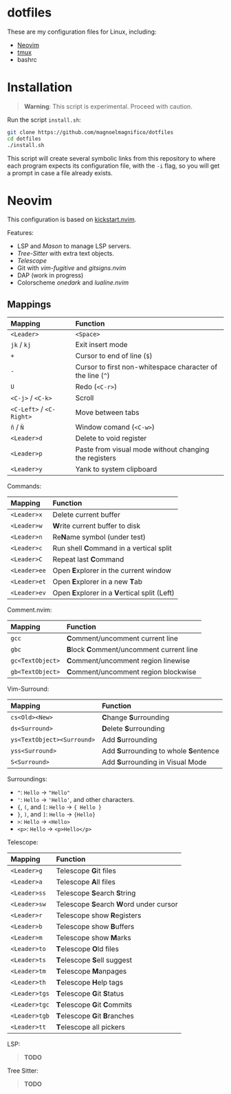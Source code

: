 # dotfiles

These are my configuration files for Linux, including:

- [Neovim](https://github.com/neovim/neovim)
- [tmux](https://github.com/tmux/tmux)
- bashrc


# Installation

> **Warning**: This script is experimental. Proceed with caution.

Run the script `install.sh`:

```bash
git clone https://github.com/magnoelmagnifico/dotfiles
cd dotfiles
./install.sh
```

This script will create several symbolic links from this repository to where
each program expects its configuration file, with the `-i` flag, so you will
get a prompt in case a file already exists.


# Neovim

This configuration is based on [kickstart.nvim].

Features:

- LSP and _Mason_ to manage LSP servers.
- _Tree-Sitter_ with extra text objects.
- _Telescope_
- Git with _vim-fugitive_ and _gitsigns.nvim_
- DAP (work in progress)
- Colorscheme _onedark_ and _lualine.nvim_

[kickstart.nvim]: https://github.com/nvim-lua/kickstart.nvim

## Mappings

| Mapping                  | Function                                                      |
|:-------------------------|:--------------------------------------------------------------|
| `<Leader>`               | `<Space>`                                                     |
| `jk` / `kj`              | Exit insert mode                                              |
| `+`                      | Cursor to end of line (`$`)                                   |
| `-`                      | Cursor to first non-whitespace character of the line (`^`)    |
| `U`                      | Redo (`<C-r>`)                                                |
| `<C-j>` / `<C-k>`        | Scroll                                                        |
| `<C-Left>` / `<C-Right>` | Move between tabs                                             |
| `ñ` / `Ñ`                | Window comand (`<C-w>`)                                       |
| `<Leader>d`              | Delete to void register                                       |
| `<Leader>p`              | Paste from visual mode without changing the registers         |
| `<Leader>y`              | Yank to system clipboard                                      |


Commands:

| Mapping       | Function                                           |
|:--------------|:---------------------------------------------------|
| `<Leader>x`   | Delete current buffer                              |
| `<Leader>w`   | **W**rite current buffer to disk                   |
| `<Leader>n`   | Re**N**ame symbol (under test)                     |
| `<Leader>c`   | Run shell **C**ommand in a vertical split          |
| `<Leader>C`   | Repeat last **C**ommand                            |
| `<Leader>ee`  | Open **E**xplorer in the current window            |
| `<Leader>et`  | Open **E**xplorer in a new **T**ab                 |
| `<Leader>ev`  | Open **E**xplorer in a **V**ertical split (Left)   |

Comment.nvim:

| Mapping          | Function                                     |
|:-----------------|:---------------------------------------------|
| `gcc`            | **C**omment/uncomment current line           |
| `gbc`            | **B**lock **C**omment/uncomment current line |
| `gc<TextObject>` | **C**omment/uncomment region linewise        |
| `gb<TextObject>` | **C**omment/uncomment region blockwise       |

Vim-Surround:

| Mapping          | Function                                   |
|:-----------------|:-------------------------------------------|
| `cs<Old><New>`   | **C**hange **S**urrounding                 |
| `ds<Surround>`   | **D**elete **S**urrounding                 |
| `ys<TextObject><Surround>`| Add **S**urrounding               |
| `yss<Surround>`  | Add **S**urrounding to whole **S**entence  |
| `S<Surround>`    | Add **S**urrounding in Visual Mode         |

Surroundings:

- `"`: `Hello` -> `"Hello"`
- `'`: `Hello` -> `'Hello'`, and other characters.
- `{`, `(`, and `[`: `Hello` -> `{ Hello }`
- `}`, `)`, and `]`: `Hello` -> `{Hello}`
- `>`: `Hello` -> `<Hello>`
- `<p>`: `Hello` -> `<p>Hello</p>`

Telescope: 

| Mapping       | Function                                   |
|:--------------|:-------------------------------------------|
| `<Leader>g`   | Telescope **G**it files                    |
| `<Leader>a`   | Telescope **A**ll files                    |
| `<Leader>ss`  | Telescope **S**earch **S**tring            |
| `<Leader>sw`  | Telescope **S**earch **W**ord under cursor |
| `<Leader>r`   | Telescope show **R**egisters               |
| `<Leader>b`   | Telescope show **B**uffers                 |
| `<Leader>m`   | Telescope show **M**arks                   |
| `<Leader>to`  | **T**elescope **O**ld files                |
| `<Leader>ts`  | **T**elescope **S**ell suggest             |
| `<Leader>tm`  | **T**elescope **M**anpages                 |
| `<Leader>th`  | **T**elescope **H**elp tags                |
| `<Leader>tgs` | **T**elescope **G**it **S**tatus           |
| `<Leader>tgc` | **T**elescope **G**it **C**ommits          |
| `<Leader>tgb` | **T**elescope **G**it **B**ranches         |
| `<Leader>tt`  | **T**elescope all pickers                  |

LSP:

> **TODO**

Tree Sitter:

> **TODO**

